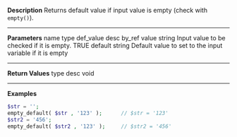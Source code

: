 **Description**
Returns default value if input value is empty (check with `empty()`).

--------
**Parameters**
name	type	def_value	desc	by_ref
value	string		Input value to be checked if it is empty.	TRUE
default	string		Default value to set to the input variable if it is empty

--------
**Return Values**
type	desc
void

--------
**Examples**

```php
$str = '';
empty_default( $str , '123' );		// $str = '123'
$str2 = '456';
empty_default( $str2 , '123' );		// $str2 = '456'
```